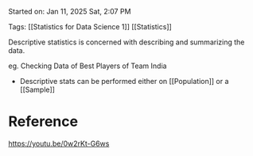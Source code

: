 Started on:  Jan 11, 2025 Sat, 2:07 PM

Tags: [[Statistics for Data Science 1]] [[Statistics]]


Descriptive statistics is concerned with describing and summarizing the data.

eg. Checking Data of Best Players of Team India

- Descriptive stats can be performed either on [[Population]] or a [[Sample]]


# Reference
https://youtu.be/0w2rKt-G6ws
